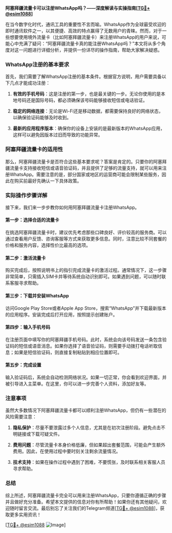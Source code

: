 **阿塞拜疆流量卡可以注册WhatsApp吗？——深度解读与实操指南[[TG💪+ @esim1088](https://t.me/s/esim1088)]**

在当今数字化时代，通讯工具的重要性不言而喻。WhatsApp作为全球最受欢迎的即时通讯软件之一，以其便捷、高效的特点赢得了无数用户的青睐。然而，对于一些想要使用境外流量卡（比如阿塞拜疆流量卡）来注册WhatsApp的用户来说，可能心中充满了疑问：“阿塞拜疆流量卡真的能注册WhatsApp吗？”本文将从多个角度对这一问题进行详细分析，并提供一份详尽的操作指南，帮助大家解决疑惑。

### WhatsApp注册的基本要求

首先，我们需要了解WhatsApp注册的基本条件。根据官方说明，用户需要具备以下几点才能成功注册：

1. **有效的手机号码**：这是注册的第一步，也是最关键的一步。无论你使用的是本地号码还是国际号码，都必须确保该号码能够接收短信或电话验证。
   
2. **稳定的网络连接**：无论是Wi-Fi还是移动数据，都需要保持良好的网络状态，以确保验证码能够及时收到。

3. **最新的应用程序版本**：确保你的设备上安装的是最新版本的WhatsApp应用，这样可以避免因版本过旧而导致的功能异常。

### 阿塞拜疆流量卡的适用性

那么，阿塞拜疆流量卡是否符合这些基本要求呢？答案是肯定的。只要你的阿塞拜疆流量卡支持接收短信或语音验证码，并且提供了足够的流量支持，就可以用来注册WhatsApp。需要注意的是，部分国家或地区的运营商可能会限制某些服务，因此在购买前最好先确认一下具体政策。

### 实际操作步骤详解

接下来，我们来一步步教你如何用阿塞拜疆流量卡注册WhatsApp。

#### 第一步：选择合适的流量卡

在挑选阿塞拜疆流量卡时，建议优先考虑那些口碑良好、评价较高的服务商。可以通过查看用户反馈、咨询客服等方式来获取更多信息。同时，注意比较不同套餐的价格和服务内容，选择性价比最高的选项。

#### 第二步：激活流量卡

购买完成后，按照说明书上的指引完成流量卡的激活过程。通常情况下，这一步骤非常简单，只需插入SIM卡并等待系统自动识别即可。如果遇到问题，可以随时联系客服寻求帮助。

#### 第三步：下载并安装WhatsApp

访问Google Play Store或者Apple App Store，搜索“WhatsApp”并下载最新版本的应用程序。安装完成后打开应用，按照提示创建账户。

#### 第四步：输入手机号码

在注册页面中填写你的阿塞拜疆手机号码。此时，系统会向该号码发送一条包含验证码的短信或语音消息。如果你选择了语音验证码，则需要手动拨打电话听取信息；如果是短信验证码，则直接复制粘贴到相应位置即可。

#### 第五步：完成设置

输入验证码后，系统会自动检测网络状况。如果一切正常，你会看到欢迎界面，并被引导进入主菜单。在这里，你可以进一步完善个人资料，添加好友等。

### 注意事项

虽然大多数情况下阿塞拜疆流量卡都可以顺利注册WhatsApp，但仍有一些潜在的风险需要注意：

1. **隐私保护**：尽量不要泄露过多个人信息，尤其是在初次注册阶段。避免点击不明链接或下载可疑文件。
   
2. **费用问题**：尽管流量卡本身价格低廉，但如果超出套餐范围，可能会产生额外费用。因此，在使用过程中要时刻关注剩余流量情况。

3. **技术支持**：如果在操作过程中遇到了困难，不要慌张，及时联系相关客服人员寻求帮助。

### 总结

综上所述，阿塞拜疆流量卡完全可以用来注册WhatsApp，只要你遵循正确的步骤并且做好充分准备。希望本文提供的信息对你有所帮助！如果你还有其他疑问，欢迎随时留言交流。最后别忘了关注我们的Telegram频道[[TG💪+ @esim1088](https://t.me/s/esim1088)]，获取更多实用资讯！

[[TG💪+ @esim1088](https://t.me/s/esim1088) ![Image](https://i.postimg.cc/4NQfJmqS/Snipaste-2025-05-13-00-14-12.png)]